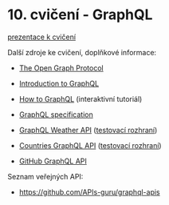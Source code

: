 # 10. cvičení - GraphQL

[prezentace k cvičení](cviceni-10.pptx)

Další zdroje ke cvičení, doplňkové informace:
- [The Open Graph Protocol](https://ogp.me/)

- [Introduction to GraphQL](https://graphql.org/learn/)
- [How to GraphQL](https://www.howtographql.com/) (interaktivní tutoriál)
- [GraphQL specification](https://github.com/graphql/graphql-spec) 

- [GraphQL Weather API](https://github.com/konstantinmuenster/graphql-weather-api) ([testovací rozhraní](https://countries.trevorblades.com/))
- [Countries GraphQL API](https://github.com/trevorblades/countries) ([testovací rozhraní]())
- [GitHub GraphQL API](https://docs.github.com/en/graphql/overview/explorer)


Seznam veřejných API:
- https://github.com/APIs-guru/graphql-apis